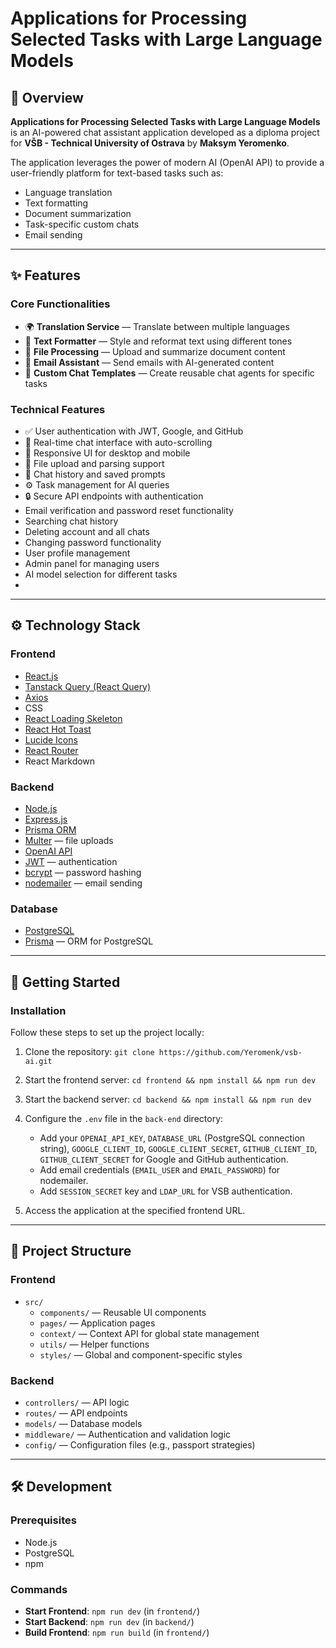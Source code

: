 # Applications for Processing Selected Tasks with Large Language Models

## 🧠 Overview

**Applications for Processing Selected Tasks with Large Language Models** is an AI-powered chat assistant application developed as a diploma project for **VŠB - Technical University of Ostrava** by **Maksym Yeromenko**.

The application leverages the power of modern AI (OpenAI API) to provide a user-friendly platform for text-based tasks such as:

- Language translation
- Text formatting
- Document summarization
- Task-specific custom chats
- Email sending

---

## ✨ Features

### Core Functionalities

- 🌍 **Translation Service** — Translate between multiple languages
- 🎨 **Text Formatter** — Style and reformat text using different tones
- 📄 **File Processing** — Upload and summarize document content
- 📧 **Email Assistant** — Send emails with AI-generated content
- 💬 **Custom Chat Templates** — Create reusable chat agents for specific tasks

### Technical Features

- ✅ User authentication with JWT, Google, and GitHub
- 💬 Real-time chat interface with auto-scrolling
- 📱 Responsive UI for desktop and mobile
- 📁 File upload and parsing support
- 💾 Chat history and saved prompts
- ⚙️ Task management for AI queries
- 🔒 Secure API endpoints with authentication
- Email verification and password reset functionality
- Searching chat history
- Deleting account and all chats
- Changing password functionality
- User profile management
- Admin panel for managing users
- AI model selection for different tasks
- 

---

## ⚙️ Technology Stack

### Frontend

- [React.js](https://reactjs.org/)
- [Tanstack Query (React Query)](https://tanstack.com/query/latest)
- [Axios](https://axios-http.com/)
- CSS
- [React Loading Skeleton](https://github.com/dvtng/react-loading-skeleton)
- [React Hot Toast](https://react-hot-toast.com/)
- [Lucide Icons](https://lucide.dev/)
- [React Router](https://reactrouter.com/en/main)
- React Markdown

### Backend

- [Node.js](https://nodejs.org/)
- [Express.js](https://expressjs.com/)
- [Prisma ORM](https://www.prisma.io/)
- [Multer](https://github.com/expressjs/multer) — file uploads
- [OpenAI API](https://platform.reformateTextAi.com/)
- [JWT](https://jwt.io/) — authentication
- [bcrypt](https://www.npmjs.com/package/bcrypt) — password hashing
- [nodemailer](https://nodemailer.com/about/) — email sending

### Database

- [PostgreSQL](https://www.postgresql.org/)
- [Prisma](https://www.prisma.io/) — ORM for PostgreSQL

---

## 🚀 Getting Started

### Installation

Follow these steps to set up the project locally:

1. Clone the repository: `git clone https://github.com/Yeromenk/vsb-ai.git`
2. Start the frontend server: `cd frontend && npm install && npm run dev`
3. Start the backend server: `cd backend && npm install && npm run dev`
4. Configure the `.env` file in the `back-end` directory:
    - Add your `OPENAI_API_KEY`, `DATABASE_URL` (PostgreSQL connection string), `GOOGLE_CLIENT_ID`, `GOOGLE_CLIENT_SECRET`, `GITHUB_CLIENT_ID`, `GITHUB_CLIENT_SECRET` for Google and GitHub authentication.
    - Add email credentials (`EMAIL_USER` and `EMAIL_PASSWORD`) for nodemailer.
    - Add `SESSION_SECRET` key and `LDAP_URL` for VSB authentication.

5. Access the application at the specified frontend URL.

---

## 📂 Project Structure

### Frontend

- `src/`
    - `components/` — Reusable UI components
    - `pages/` — Application pages
    - `context/` — Context API for global state management
    - `utils/` — Helper functions
    - `styles/` — Global and component-specific styles

### Backend

- `controllers/` — API logic
- `routes/` — API endpoints
- `models/` — Database models
- `middleware/` — Authentication and validation logic
- `config/` — Configuration files (e.g., passport strategies)

---

## 🛠️ Development

### Prerequisites

- Node.js
- PostgreSQL
- npm

### Commands

- **Start Frontend**: `npm run dev` (in `frontend/`)
- **Start Backend**: `npm run dev` (in `backend/`)
- **Build Frontend**: `npm run build` (in `frontend/`)

